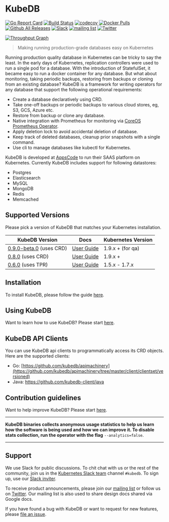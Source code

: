 # KubeDB

[![Go Report Card](https://goreportcard.com/badge/github.com/kubedb/cli)](https://goreportcard.com/report/github.com/kubedb/cli)
[![Build Status](https://travis-ci.org/kubedb/cli.svg?branch=master)](https://travis-ci.org/kubedb/cli)
[![codecov](https://codecov.io/gh/kubedb/cli/branch/master/graph/badge.svg)](https://codecov.io/gh/kubedb/cli)
[![Docker Pulls](https://img.shields.io/docker/pulls/kubedb/operator.svg)](https://hub.docker.com/r/kubedb/operator/)
[![Github All Releases](https://img.shields.io/github/downloads/kubedb/cli/total.svg)](https://github.com/kubedb/cli/releases)
[![Slack](http://slack.kubernetes.io/badge.svg)](http://slack.kubernetes.io/#kubedb)
[![mailing list](https://img.shields.io/badge/mailing_list-join-blue.svg)](https://groups.google.com/forum/#!forum/kubedb)
[![Twitter](https://img.shields.io/twitter/follow/kubedb.svg?style=social&logo=twitter&label=Follow)](https://twitter.com/intent/follow?screen_name=kubedb)

[![Throughput Graph](https://graphs.waffle.io/kubedb/project/throughput.svg)](https://waffle.io/kubedb/project/metrics/throughput)

> Making running production-grade databases easy on Kubernetes

Running production quality database in Kubernetes can be tricky to say the least. In the early days of Kubernetes, replication controllers were used to run a single pod for a database. With the introduction of StatefulSet, it became easy to run a docker container for any database. But what about monitoring, taking periodic backups, restoring from backups or cloning from an existing database? KubeDB is a framework for writing operators for any database that support the following operational requirements:

 - Create a database declaratively using CRD.
 - Take one-off backups or periodic backups to various cloud stores, eg, S3, GCS, Azure etc.
 - Restore from backup or clone any database.
 - Native integration with Prometheus for monitoring via [CoreOS Prometheus Operator](https://github.com/coreos/prometheus-operator).
 - Apply deletion lock to avoid accidental deletion of database.
 - Keep track of deleted databases, cleanup prior snapshots with a single command.
 - Use cli to manage databases like kubectl for Kubernetes.

KubeDB is developed at [AppsCode](https://twitter.com/AppsCodeHQ) to run their SAAS platform on Kubernetes. Currently KubeDB includes support for following datastores:
 - Postgres
 - Elasticsearch
 - MySQL
 - MongoDB
 - Redis
 - Memcached

## Supported Versions
Please pick a version of KubeDB that matches your Kubernetes installation.

| KubeDB Version                                                                     | Docs                                                                | Kubernetes Version |
|------------------------------------------------------------------------------------|---------------------------------------------------------------------|--------------------|
| [0.9.0-beta.0](https://github.com/kubedb/cli/releases/tag/0.9.0-beta.0) (uses CRD) | [User Guide](https://github.com/kubedb/cli/tree/0.9.0-beta.0/docs)  | 1.9.x + (for qa)   |
| [0.8.0](https://github.com/kubedb/cli/releases/tag/0.8.0) (uses CRD)               | [User Guide](https://kubedb.com/docs/0.8.0/)                        | 1.9.x +            |
| [0.6.0](https://github.com/kubedb/cli/releases/tag/0.6.0) (uses TPR)               | [User Guide](https://github.com/kubedb/cli/tree/0.6.0/docs)         | 1.5.x - 1.7.x      |

## Installation
To install KubeDB, please follow the guide [here](https://kubedb.com/docs/latest/setup/install/).

## Using KubeDB
Want to learn how to use KubeDB? Please start [here](https://kubedb.com/docs/latest/guides/).

## KubeDB API Clients
You can use KubeDB api clients to programmatically access its CRD objects. Here are the supported clients:

- Go: [https://github.com/kubedb/apimachinery](https://github.com/kubedb/apimachinery/tree/master/client/clientset/versioned)
- Java: https://github.com/kubedb-client/java

## Contribution guidelines
Want to help improve KubeDB? Please start [here](https://kubedb.com/docs/latest/welcome/contributing/).

---

**KubeDB binaries collects anonymous usage statistics to help us learn how the software is being used and how we can improve it. To disable stats collection, run the operator with the flag** `--analytics=false`.

---

## Support
We use Slack for public discussions. To chit chat with us or the rest of the community, join us in the [Kubernetes Slack team](https://kubernetes.slack.com/messages/C8149MREV/) channel `#kubedb`. To sign up, use our [Slack inviter](http://slack.kubernetes.io/).

To receive product announcements, please join our [mailing list](https://groups.google.com/forum/#!forum/kubedb) or follow us on [Twitter](https://twitter.com/KubeDB). Our mailing list is also used to share design docs shared via Google docs.

If you have found a bug with KubeDB or want to request for new features, please [file an issue](https://github.com/kubedb/project/issues/new).
